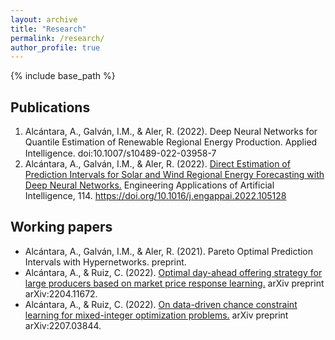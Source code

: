 ```yaml
---
layout: archive
title: "Research"
permalink: /research/
author_profile: true
---
```


{% include base_path %}

## Publications

1. Alcántara, A., Galván, I.M., & Aler, R. (2022). Deep Neural Networks for Quantile Estimation of Renewable Regional Energy Production. Applied Intelligence. doi:10.1007/s10489-022-03958-7 [<img src="https://raw.githubusercontent.com/FortAwesome/Font-Awesome/6.x/svgs/solid/link.svg" width="15" height="15">](https://doi.org/10.1007/s10489-022-03958-7) [<img src="https://raw.githubusercontent.com/FortAwesome/Font-Awesome/6.x/svgs/solid/file-pdf.svg" width="15" height="15">](https://github.com/antonioalcantaramata/antonioalcantaramata.github.io/raw/master/files/papers/dnn-quantile.pdf)
6. Alcántara, A., Galván, I.M., & Aler, R. (2022). [Direct Estimation of Prediction Intervals for Solar and Wind Regional Energy Forecasting with Deep Neural Networks.](https://doi.org/10.1016/j.engappai.2022.105128) Engineering Applications of Artificial Intelligence, 114. https://doi.org/10.1016/j.engappai.2022.105128

## Working papers

 * Alcántara, A., Galván, I.M., & Aler, R. (2021). Pareto Optimal Prediction Intervals with Hypernetworks. preprint.
 * Alcántara, A., & Ruiz, C. (2022). [Optimal day-ahead offering strategy for large producers based on market price response learning.](https://arxiv.org/abs/2204.11672) arXiv preprint arXiv:2204.11672.
 * Alcántara, A., & Ruiz, C. (2022). [On data-driven chance constraint learning for mixed-integer optimization problems.](https://arxiv.org/abs/2207.03844) arXiv preprint arXiv:2207.03844.

